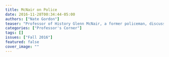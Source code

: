 ```yaml
---
title: McNair on Police
date: 2016-11-28T00:34:44-05:00
authors: ["Nate Gordon"]
teaser: "Professor of History Glenn McNair, a former policeman, discusses body cameras and police brutality."
categories: ["Professor's Corner"]
tags: []
issues: ["Fall 2016"]
featured: false
cover_image: ""
---
```

